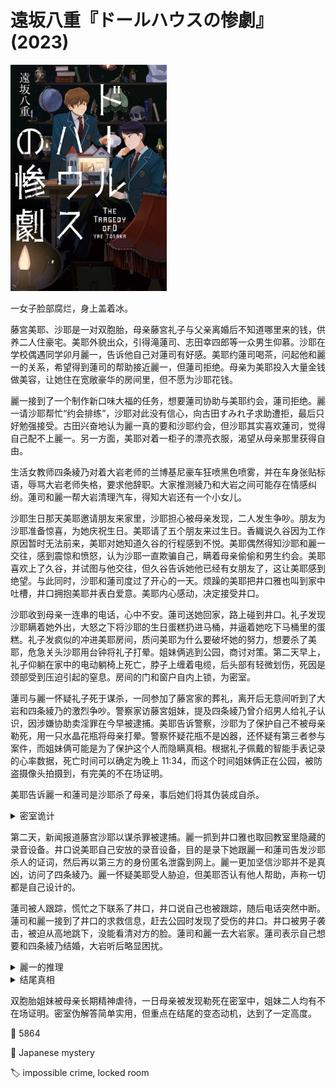 # 遠坂八重『ドールハウスの惨劇』(2023)

<img src=images/2023_cover.jpg width=250/>

一女子脸部腐烂，身上盖着冰。

藤宮美耶、沙耶是一对双胞胎，母亲藤宮礼子与父亲离婚后不知道哪里来的钱，供养二人住豪宅。美耶外貌出众，引得滝蓮司、志田幸四郎等一众男生仰慕。沙耶在学校偶遇同学卯月麗一，告诉他自己对蓮司有好感。美耶约蓮司喝茶，问起他和麗一的关系，希望得到蓮司的帮助接近麗一，但蓮司拒绝。母亲为美耶投入大量金钱做美容，让她住在宽敞豪华的房间里，但不愿为沙耶花钱。

麗一接到了一个制作新口味大福的任务，想要蓮司协助与美耶约会，蓮司拒绝。麗一请沙耶帮忙“约会排练”，沙耶对此没有信心，向古田すみれ子求助遭拒，最后只好勉强接受。古田兴奋地认为麗一真的要和沙耶约会，但沙耶其实喜欢蓮司，觉得自己配不上麗一。另一方面，美耶对着一柜子的漂亮衣服，渴望从母亲那里获得自由。

生活女教师四条綾乃对着大岩老师的兰博基尼豪车狂喷黑色喷雾，并在车身张贴标语，辱骂大岩老师失格，要求他辞职。大家推测綾乃和大岩之间可能存在情感纠纷。蓮司和麗一帮大岩清理汽车，得知大岩还有一个小女儿。

沙耶生日那天美耶邀请朋友来家里，沙耶担心被母亲发现，二人发生争吵。朋友为沙耶准备惊喜，为她庆祝生日。美耶请了五个朋友来过生日。香織说久谷因为工作原因暂时无法前来，美耶对她知道久谷的行程感到不悦。美耶偶然得知沙耶和麗一交往，感到震惊和愤怒，认为沙耶一直欺骗自己，瞒着母亲偷偷和男生约会。美耶喜欢上了久谷，并试图与他交往，但久谷告诉她他已经有女朋友了，这让美耶感到绝望。与此同时，沙耶和蓮司度过了开心的一天。烦躁的美耶把井口雅也叫到家中吐槽，井口拥抱美耶并表白爱意。美耶内心感动，决定接受井口。

沙耶收到母亲一连串的电话，心中不安。蓮司送她回家，路上碰到井口。礼子发现沙耶瞒着她外出，大怒之下将沙耶的生日蛋糕扔进马桶，并逼着她吃下马桶里的蛋糕。礼子发疯似的冲进美耶房间，质问美耶为什么要破坏她的努力，想要杀了美耶，危急关头沙耶用台钟将礼子打晕。姐妹俩逃到公园，商讨对策。第二天早上，礼子仰躺在家中的电动躺椅上死亡，脖子上缠着电缆，后头部有轻微划伤，死因是颈部受到压迫引起的窒息。房间的门和窗户自内上锁，为密室。

蓮司与麗一怀疑礼子死于谋杀，一同参加了藤宮家的葬礼，离开后无意间听到了大岩和四条綾乃的激烈争吵。警察家访藤宮姐妹，提及四条綾乃曾介绍男人给礼子认识，因涉嫌协助卖淫罪在今早被逮捕。美耶告诉警察，沙耶为了保护自己不被母亲勒死，用一只水晶花瓶将母亲打晕。警察怀疑花瓶不是凶器，还怀疑有第三者参与案件，而姐妹俩可能是为了保护这个人而隐瞒真相。根据礼子佩戴的智能手表记录的心率数据，死亡时间可以确定为晚上 11:34，而这个时间姐妹俩正在公园，被防盗摄像头拍摄到，有完美的不在场证明。

美耶告诉麗一和蓮司是沙耶杀了母亲，事后她们将其伪装成自杀。

<details><summary>密室诡计</summary>
凶手将躺椅后仰，让礼子几乎仰面朝上，再将电源线的一端绕在脖子上，另一端固定在椅子腿上。凶手远程遥控启动躺椅，使其恢复坐姿，电源线拉紧压迫脖子令礼子窒息而死。
</details>

第二天，新闻报道藤宫沙耶以谋杀罪被逮捕。麗一抓到井口雅也取回教室里隐藏的录音设备。井口说美耶自己安放的录音设备，目的是录下她跟麗一和蓮司告发沙耶杀人的证词，然后再以第三方的身份匿名泄露到网上。麗一更加坚信沙耶并不是真凶，访问了四条綾乃。麗一怀疑美耶受人胁迫，但美耶否认有他人帮助，声称一切都是自己设计的。

蓮司被人跟踪，慌忙之下联系了井口，井口说自己也被跟踪，随后电话突然中断。蓮司和麗一接到了井口的求救信息，赶去公园时发现了受伤的井口。井口被男子袭击，被迫从高地跳下，没能看清对方的脸。蓮司和麗一去大岩家。蓮司表示自己想要和四条綾乃结婚，大岩听后略显困扰。

<details><summary>麗一的推理</summary>
大岩有两个孩子光、明，其中明还只是小学生。光从小就喜欢玩人偶，逐渐变得沉溺其中，每次大岩和四条綾乃在家中约会，光便躲在壁橱里监视。后来光遇到了更完美的玩偶美耶，大岩便抛弃了四条綾乃，与美耶母亲交易，出钱建造了美耶家的房子，在其中设立了一间“玩偶屋”，安装了摄像头用来监视美耶，让美耶像玩偶一样穿着指定的衣服，而礼子因为收了钱所以给大岩提供便利。麗一和蓮司帮大岩洗车，在副驾捡到一个微型纽扣，是光把喜欢的玩偶带上车，从玩偶身上掉落。
</details>

<details><summary>结尾真相</summary>
按照协议不能有别人进入玩偶屋，但井口在美耶生日那天进了美耶的房间并亲吻了美耶，光目睹这一场面后绝望地服毒自杀。大岩发现女儿自杀后，冲进藤宮家，一怒之下用电线勒死礼子。沙耶为了保护美耶，从外面锁上房门制造密室，在急救人员破窗而入之后进屋放回钥匙，并指示美耶将录音匿名传播到网上。大岩家起火，蓮司和麗一逃生时发现光的冰冻尸体。
</details>

双胞胎姐妹被母亲长期精神虐待，一日母亲被发现勒死在密室中，姐妹二人均有不在场证明。密室伪解答简单实用，但重点在结尾的变态动机，达到了一定高度。

:link: 5864

:file_folder: Japanese mystery

:label: impossible crime, locked room
